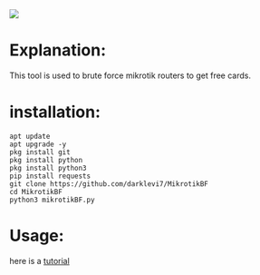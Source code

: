 <img src="https://raw.githubusercontent.com/dark-levi/MikrotikBF/main/Screenshot_%D9%A2%D9%A0%D9%A2%D9%A4%D9%A0%D9%A3%D9%A0%D9%A9-%D9%A1%D9%A8%D9%A5%D9%A3%D9%A4%D9%A2_Termux.jpg">

# Explanation:
<p>
  This tool is used to brute force mikrotik routers to get free cards.
</p>

# installation:

```
apt update
apt upgrade -y
pkg install git
pkg install python
pkg install python3
pip install requests
git clone https://github.com/darklevi7/MikrotikBF
cd MikrotikBF 
python3 mikrotikBF.py
```

# Usage:
here is a <a href="https://t.me/pentesting_lab/491">tutorial</a>
